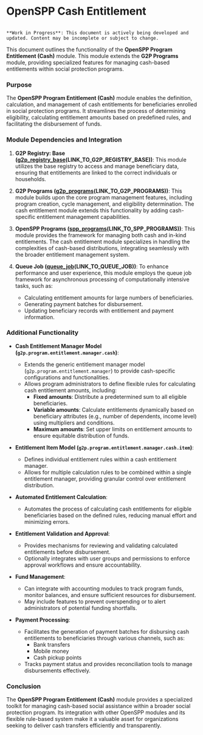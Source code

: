 # OpenSPP Cash Entitlement

```{warning}

**Work in Progress**: This document is actively being developed and updated. Content may be incomplete or subject to change.
```

This document outlines the functionality of the **OpenSPP Program Entitlement (Cash)** module. This module extends the **G2P Programs** module, providing specialized features for managing cash-based entitlements within social protection programs.

### Purpose

The **OpenSPP Program Entitlement (Cash)** module enables the definition, calculation, and management of cash entitlements for beneficiaries enrolled in social protection programs. It streamlines the process of determining eligibility, calculating entitlement amounts based on predefined rules, and facilitating the disbursement of funds.

### Module Dependencies and Integration

1. **G2P Registry: Base ([g2p_registry_base](g2p_registry_base)(LINK_TO_G2P_REGISTRY_BASE))**: This module utilizes the base registry to access and manage beneficiary data, ensuring that entitlements are linked to the correct individuals or households.

2. **G2P Programs ([g2p_programs](g2p_programs)(LINK_TO_G2P_PROGRAMS))**: This module builds upon the core program management features, including program creation, cycle management, and eligibility determination. The cash entitlement module extends this functionality by adding cash-specific entitlement management capabilities.

3. **OpenSPP Programs ([spp_programs](spp_programs)(LINK_TO_SPP_PROGRAMS))**:  This module provides the framework for managing both cash and in-kind entitlements. The cash entitlement module specializes in handling the complexities of cash-based distributions, integrating seamlessly with the broader entitlement management system. 

4. **Queue Job ([queue_job](queue_job)(LINK_TO_QUEUE_JOB))**: To enhance performance and user experience, this module employs the queue job framework for asynchronous processing of computationally intensive tasks, such as:
    * Calculating entitlement amounts for large numbers of beneficiaries.
    * Generating payment batches for disbursement.
    * Updating beneficiary records with entitlement and payment information.

### Additional Functionality

* **Cash Entitlement Manager Model (`g2p.program.entitlement.manager.cash`)**:
    * Extends the generic entitlement manager model (`g2p.program.entitlement.manager`) to provide cash-specific configurations and functionalities.
    * Allows program administrators to define flexible rules for calculating cash entitlement amounts, including:
        * **Fixed amounts**:  Distribute a predetermined sum to all eligible beneficiaries.
        * **Variable amounts**: Calculate entitlements dynamically based on beneficiary attributes (e.g., number of dependents, income level) using multipliers and conditions. 
        * **Maximum amounts**: Set upper limits on entitlement amounts to ensure equitable distribution of funds.

* **Entitlement Item Model (`g2p.program.entitlement.manager.cash.item`)**:
    * Defines individual entitlement rules within a cash entitlement manager.
    * Allows for multiple calculation rules to be combined within a single entitlement manager, providing granular control over entitlement distribution.

* **Automated Entitlement Calculation**:
    * Automates the process of calculating cash entitlements for eligible beneficiaries based on the defined rules, reducing manual effort and minimizing errors. 

* **Entitlement Validation and Approval**:
    * Provides mechanisms for reviewing and validating calculated entitlements before disbursement. 
    * Optionally integrates with user groups and permissions to enforce approval workflows and ensure accountability.

* **Fund Management**:
    * Can integrate with accounting modules to track program funds, monitor balances, and ensure sufficient resources for disbursement.
    * May include features to prevent overspending or to alert administrators of potential funding shortfalls.

* **Payment Processing**:
    * Facilitates the generation of payment batches for disbursing cash entitlements to beneficiaries through various channels, such as:
        * Bank transfers
        * Mobile money
        * Cash pickup points
    * Tracks payment status and provides reconciliation tools to manage disbursements effectively. 

### Conclusion

The **OpenSPP Program Entitlement (Cash)** module provides a specialized toolkit for managing cash-based social assistance within a broader social protection program. Its integration with other OpenSPP modules and its flexible rule-based system make it a valuable asset for organizations seeking to deliver cash transfers efficiently and transparently. 

